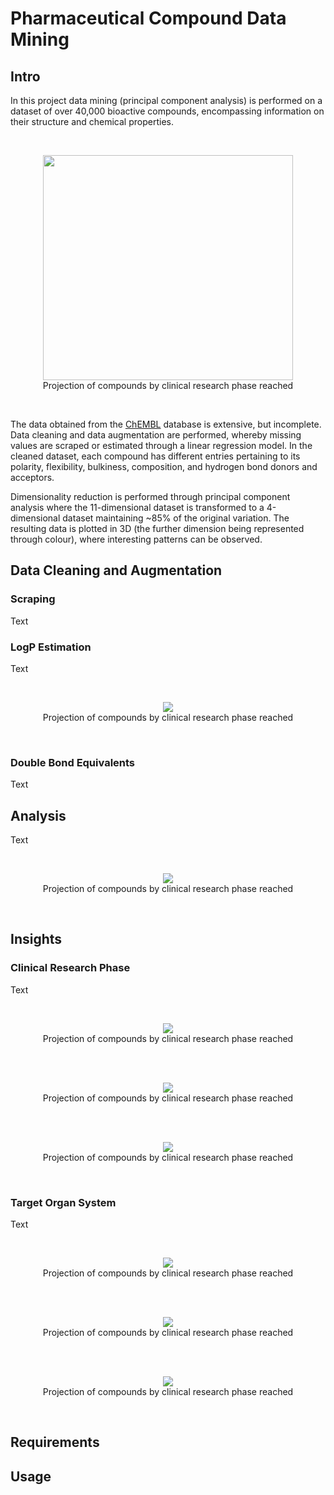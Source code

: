 # Pharmaceutical Compound Data Mining

## Intro

In this project data mining (principal component analysis) is performed on a dataset of over 40,000 bioactive compounds, encompassing information on their structure and chemical properties.

<br/>
<p align="center">
  <img src="./readme_media/phases.gif" width="400" height="360"><br/>
  Projection of compounds by clinical research phase reached
 </p>
<br/>

The data obtained from the [ChEMBL](https://www.ebi.ac.uk/chembl/) database is extensive, but incomplete. Data cleaning and data augmentation are performed, whereby missing values are scraped or estimated through a linear regression model. In the cleaned dataset, each compound has different entries pertaining to its polarity, flexibility, bulkiness, composition, and hydrogen bond donors and acceptors.<br/>

Dimensionality reduction is performed through principal component analysis where the 11-dimensional dataset is transformed to a 4-dimensional dataset maintaining ~85% of the original variation. The resulting data is plotted in 3D (the further dimension being represented through colour), where interesting patterns can be observed.<br/>

## Data Cleaning and Augmentation

### Scraping

Text

### LogP Estimation

Text

<br/>
<p align="center">
  <img src="./readme_media/logp.png"><br/>
  Projection of compounds by clinical research phase reached
 </p>
<br/>

### Double Bond Equivalents

Text

## Analysis

Text

<br/>
<p align="center">
  <img src="./readme_media/scree_plot.png"><br/>
  Projection of compounds by clinical research phase reached
 </p>
<br/>

## Insights

### Clinical Research Phase

Text

<br/>
<p align="center">
  <img src="./readme_media/phases.png"><br/>
  Projection of compounds by clinical research phase reached
 </p>
<br/>

<br/>
<p align="center">
  <img src="./readme_media/phases_z.png"><br/>
  Projection of compounds by clinical research phase reached
 </p>
<br/>

<br/>
<p align="center">
  <img src="./readme_media/phases_x.png"><br/>
  Projection of compounds by clinical research phase reached
 </p>
<br/>

### Target Organ System

Text

<br/>
<p align="center">
  <img src="./readme_media/systems.gif"><br/>
  Projection of compounds by clinical research phase reached
 </p>
<br/>

<br/>
<p align="center">
  <img src="./readme_media/nervous_antiinfective.png"><br/>
  Projection of compounds by clinical research phase reached
 </p>
<br/>

<br/>
<p align="center">
  <img src="./readme_media/gastric_respiratory.png"><br/>
  Projection of compounds by clinical research phase reached
 </p>
<br/>

## Requirements

## Usage
